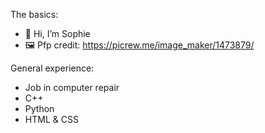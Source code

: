 The basics:

- 👋 Hi, I’m Sophie
- 🖼️ Pfp credit: https://picrew.me/image_maker/1473879/

General experience:
- Job in computer repair
- C++
- Python
- HTML & CSS
